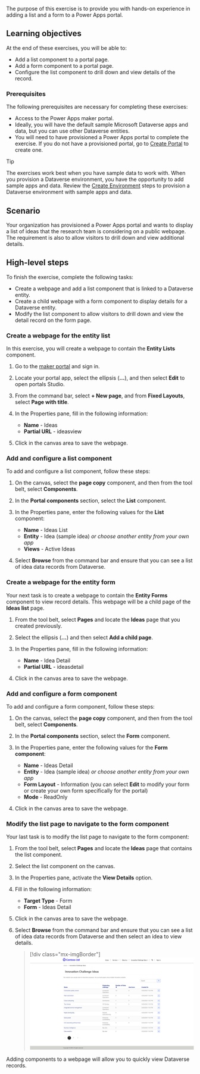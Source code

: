 The purpose of this exercise is to provide you with hands-on experience in adding a list and a form to a Power Apps portal.

## Learning objectives

At the end of these exercises, you will be able to:

- Add a list component to a portal page.
- Add a form component to a portal page.
- Configure the list component to drill down and view details of the record.

### Prerequisites

The following prerequisites are necessary for completing these exercises:

- Access to the Power Apps maker portal.
- Ideally, you will have the default sample Microsoft Dataverse apps and data, but you can use other Dataverse entities.
- You will need to have provisioned a Power Apps portal to complete the exercise. If you do not have a provisioned portal, go to [Create Portal](https://docs.microsoft.com/powerapps/maker/portals/create-portal/?azure-portal=true) to create one.

> [!TIP]
> The exercises work best when you have sample data to work with. When you provision a Dataverse environment, you have the opportunity to add sample apps and data.  Review the [Create Environment](https://docs.microsoft.com/power-platform/admin/create-environment.md?azure-portal=true#create-an-environment-with-a-database) steps to provision a Dataverse environment with sample apps and data.

## Scenario

Your organization has provisioned a Power Apps portal and wants to display a list of ideas that the research team is considering on a public webpage. The requirement is also to allow visitors to drill down and view additional details.

## High-level steps

To finish the exercise, complete the following tasks:

- Create a webpage and add a list component that is linked to a Dataverse entity.
- Create a child webpage with a form component to display details for a Dataverse entity.
- Modify the list component to allow visitors to drill down and view the detail record on the form page.


### Create a webpage for the entity list

In this exercise, you will create a webpage to contain the **Entity Lists** component.

1. Go to the [maker portal](https://make.powerapps.com/?azure-portal=true) and sign in.  
1. Locate your portal app, select the ellipsis (**...**), and then select **Edit** to open portals Studio.
1. From the command bar, select **+ New page**, and from **Fixed Layouts**, select **Page with title**.
1. In the Properties pane, fill in the following information:

	- **Name** - Ideas
	- **Partial URL** - ideasview
	
1. Click in the canvas area to save the webpage.

### Add and configure a list component 

To add and configure a list component, follow these steps:

1. On the canvas, select the **page copy** component, and then from the tool belt, select **Components**.
1. In the **Portal components** section, select the **List** component.
1. In the Properties pane, enter the following values for the **List** component:

	- **Name** - Ideas List
	- **Entity** - Idea (sample idea) *or choose another entity from your own app*
	- **Views** - Active Ideas

1. Select **Browse** from the command bar and ensure that you can see a list of idea data records from Dataverse.

### Create a webpage for the entity form

Your next task is to create a webpage to contain the **Entity Forms** component to view record details. This webpage will be a child page of the **Ideas list** page.

1. From the tool belt, select **Pages** and locate the **Ideas** page that you created previously.
1. Select the ellipsis (**...**) and then select **Add a child page**.
1. In the Properties pane, fill in the following information:

	- **Name** - Idea Detail
	- **Partial URL** - ideasdetail
	
1. Click in the canvas area to save the webpage.

### Add and configure a form component

To add and configure a form component, follow these steps:

1. On the canvas, select the **page copy** component, and then from the tool belt, select **Components**.
1. In the **Portal components** section, select the **Form** component.
1. In the Properties pane, enter the following values for the **Form component**:

	- **Name** - Ideas Detail
	- **Entity** - Idea (sample idea) *or choose another entity from your own app*
	- **Form Layout** - Information (you can select **Edit** to modify your form or create your own form specifically for the portal)
	- **Mode** - ReadOnly

1. Click in the canvas area to save the webpage.

### Modify the list page to navigate to the form component

Your last task is to modify the list page to navigate to the form component:

1. From the tool belt, select **Pages** and locate the **Ideas** page that contains the list component.
1. Select the list component on the canvas.
1. In the Properties pane, activate the **View Details** option.
1. Fill in the following information: 

	- **Target Type** - Form
	- **Form** - Ideas Detail

1. Click in the canvas area to save the webpage.
1. Select **Browse** from the command bar and ensure that you can see a list of idea data records from Dataverse and then select an idea to view details.

    > [!div class="mx-imgBorder"]
    > [![entity list](../media/4-entity-list-exercise-ss.png)](../media/4-entity-list-exercise-ss.png#lightbox)

Adding components to a webpage will allow you to quickly view Dataverse records.
